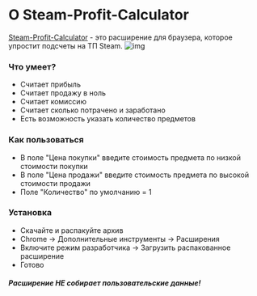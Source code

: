 <h1>О Steam-Profit-Calculator</h1>
<a href="https://cyborg2099.github.io/stprofitcalculator/">Steam-Profit-Calculator</a> - это расширение для браузера, которое упростит подсчеты на ТП Steam.
<img src="https://cyborg2099.github.io/steamprofitcalculator/img/img.png" alt="img">

<h3>Что умеет?</h3>
<ul> 
  <li>Считает прибыль</li>
  <li>Считает продажу в ноль</li>
  <li>Считает комиссию</li>
  <li>Считает сколько потрачено и заработано</li>
  <li>Есть возможность указать количество предметов</li>
</ul>

<h3>Как пользоваться</h3>
<ul> 
  <li>В поле "Цена покупки" введите стоимость предмета по низкой стоимости покупки</li>
  <li>В поле "Цена продажи" введите стоимость предмета по высокой стоимости продажи</li>
  <li>Поле "Количество" по умолчанию = 1</li>
</ul>

<h3>Установка</h3>
<ul> 
  <li>Скачайте и распакуйте архив</li>
  <li>Chrome -> Дополнительные инструменты -> Расширения</li>
  <li>Включите режим разработчика -> Загрузить распакованное расширение </li>
  <li>Готово</li>
</ul>

<h5>Расширение НЕ собирает пользовательские данные!</h5>
